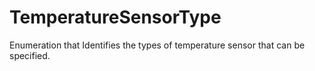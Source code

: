 TemperatureSensorType
=====================

Enumeration that Identifies the types of temperature sensor that can be specified.
